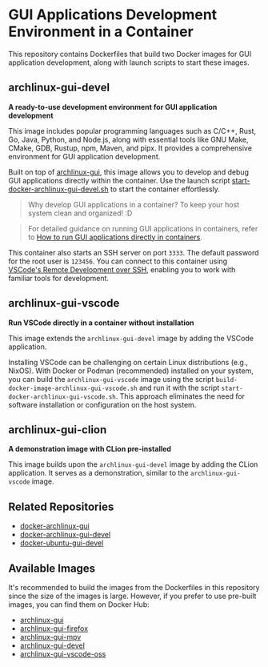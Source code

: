 # GUI Applications Development Environment in a Container

This repository contains Dockerfiles that build two Docker images for GUI application development, along with launch scripts to start these images.

## archlinux-gui-devel

**A ready-to-use development environment for GUI application development**

This image includes popular programming languages such as C/C++, Rust, Go, Java, Python, and Node.js, along with essential tools like GNU Make, CMake, GDB, Rustup, npm, Maven, and pipx. It provides a comprehensive environment for GUI application development.

Built on top of [archlinux-gui](https://hub.docker.com/r/hemashushu/archlinux-gui), this image allows you to develop and debug GUI applications directly within the container. Use the launch script [start-docker-archlinux-gui-devel.sh](https://github.com/hemashushu/docker-archlinux-gui-devel/blob/main/start-docker-archlinux-gui-devel.sh) to start the container effortlessly.

> Why develop GUI applications in a container? To keep your host system clean and organized! :D

> For detailed guidance on running GUI applications in containers, refer to [How to run GUI applications directly in containers](https://github.com/hemashushu/docker-archlinux-gui).

This container also starts an SSH server on port `3333`. The default password for the root user is `123456`. You can connect to this container using [VSCode's Remote Development over SSH](https://code.visualstudio.com/docs/remote/ssh-tutorial), enabling you to work with familiar tools for development.

## archlinux-gui-vscode

**Run VSCode directly in a container without installation**

This image extends the `archlinux-gui-devel` image by adding the VSCode application.

Installing VSCode can be challenging on certain Linux distributions (e.g., NixOS). With Docker or Podman (recommended) installed on your system, you can build the `archlinux-gui-vscode` image using the script `build-docker-image-archlinux-gui-vscode.sh` and run it with the script `start-docker-archlinux-gui-vscode.sh`. This approach eliminates the need for software installation or configuration on the host system.

## archlinux-gui-clion

**A demonstration image with CLion pre-installed**

This image builds upon the `archlinux-gui-devel` image by adding the CLion application. It serves as a demonstration, similar to the `archlinux-gui-vscode` image.

## Related Repositories

- [docker-archlinux-gui](https://github.com/hemashushu/docker-archlinux-gui)
- [docker-archlinux-gui-devel](https://github.com/hemashushu/docker-archlinux-gui-devel)
- [docker-ubuntu-gui-devel](https://github.com/hemashushu/docker-ubuntu-gui-devel)

## Available Images

It's recommended to build the images from the Dockerfiles in this repository since the size of the images is large. However, if you prefer to use pre-built images, you can find them on Docker Hub:

- [archlinux-gui](https://hub.docker.com/r/hemashushu/archlinux-gui)
- [archlinux-gui-firefox](https://hub.docker.com/r/hemashushu/archlinux-gui-firefox)
- [archlinux-gui-mpv](https://hub.docker.com/r/hemashushu/archlinux-gui-mpv)
- [archlinux-gui-devel](https://hub.docker.com/r/hemashushu/archlinux-gui-devel)
- [archlinux-gui-vscode-oss](https://hub.docker.com/r/hemashushu/archlinux-gui-vscode-oss)
